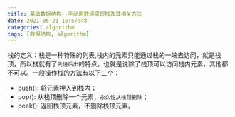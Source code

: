 ```yaml
---
title: 基础数据结构--手动用数组实现栈及其相关方法
date: 2021-05-21 15:57:48
categories: algorithm
tags: [数据结构, algorithm]
---
```

栈的定义：栈是一种特殊的列表,栈内的元素只能通过栈的一端去访问，就是栈顶，所以栈就有了`先进后出`的特点。也就是说除了栈顶可以访问栈内元素，其他都不可以。一般操作栈的方法有以下三个：
+ push(): 将元素押入到栈内；
+ pop(): 从栈顶删除一个元素，`永久性从栈顶删除`；
+ peek(): 返回栈顶元素，不删除栈顶元素。